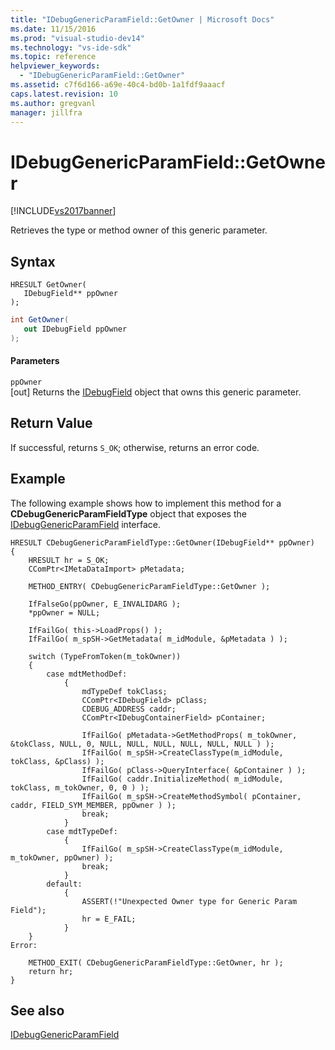 ```yaml
---
title: "IDebugGenericParamField::GetOwner | Microsoft Docs"
ms.date: 11/15/2016
ms.prod: "visual-studio-dev14"
ms.technology: "vs-ide-sdk"
ms.topic: reference
helpviewer_keywords: 
  - "IDebugGenericParamField::GetOwner"
ms.assetid: c7f6d166-a69e-40c4-bd0b-1a1fdf9aaacf
caps.latest.revision: 10
ms.author: gregvanl
manager: jillfra
---
```

# IDebugGenericParamField::GetOwner
[!INCLUDE[vs2017banner](../../../includes/vs2017banner.md)]

Retrieves the type or method owner of this generic parameter.  
  
## Syntax  
  
```cpp#  
HRESULT GetOwner(  
   IDebugField** ppOwner  
);  
```  
  
```csharp  
int GetOwner(  
   out IDebugField ppOwner  
);  
```  
  
#### Parameters  
 `ppOwner`  
 [out] Returns the [IDebugField](../../../extensibility/debugger/reference/idebugfield.md) object that owns this generic parameter.  
  
## Return Value  
 If successful, returns `S_OK`; otherwise, returns an error code.  
  
## Example  
 The following example shows how to implement this method for a **CDebugGenericParamFieldType** object that exposes the [IDebugGenericParamField](../../../extensibility/debugger/reference/idebuggenericparamfield.md) interface.  
  
```cpp#  
HRESULT CDebugGenericParamFieldType::GetOwner(IDebugField** ppOwner)  
{  
    HRESULT hr = S_OK;  
    CComPtr<IMetaDataImport> pMetadata;  
  
    METHOD_ENTRY( CDebugGenericParamFieldType::GetOwner );  
  
    IfFalseGo(ppOwner, E_INVALIDARG );  
    *ppOwner = NULL;  
  
    IfFailGo( this->LoadProps() );  
    IfFailGo( m_spSH->GetMetadata( m_idModule, &pMetadata ) );  
  
    switch (TypeFromToken(m_tokOwner))  
    {  
        case mdtMethodDef:  
            {  
                mdTypeDef tokClass;  
                CComPtr<IDebugField> pClass;  
                CDEBUG_ADDRESS caddr;  
                CComPtr<IDebugContainerField> pContainer;  
  
                IfFailGo( pMetadata->GetMethodProps( m_tokOwner, &tokClass, NULL, 0, NULL, NULL, NULL, NULL, NULL, NULL ) );  
                IfFailGo( m_spSH->CreateClassType(m_idModule, tokClass, &pClass) );  
                IfFailGo( pClass->QueryInterface( &pContainer ) );  
                IfFailGo( caddr.InitializeMethod( m_idModule, tokClass, m_tokOwner, 0, 0 ) );  
                IfFailGo( m_spSH->CreateMethodSymbol( pContainer, caddr, FIELD_SYM_MEMBER, ppOwner ) );  
                break;  
            }  
        case mdtTypeDef:  
            {  
                IfFailGo( m_spSH->CreateClassType(m_idModule, m_tokOwner, ppOwner) );  
                break;  
            }  
        default:  
            {  
                ASSERT(!"Unexpected Owner type for Generic Param Field");  
                hr = E_FAIL;  
            }  
    }  
Error:  
  
    METHOD_EXIT( CDebugGenericParamFieldType::GetOwner, hr );  
    return hr;  
}  
```  
  
## See also  
 [IDebugGenericParamField](../../../extensibility/debugger/reference/idebuggenericparamfield.md)
